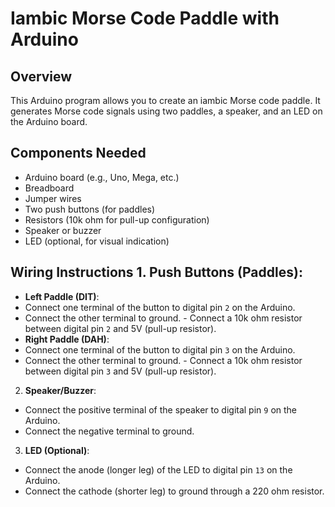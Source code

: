 # Iambic Morse Code Paddle with Arduino

## Overview
This Arduino program allows you to create an iambic Morse code paddle. It generates Morse code signals using two paddles, a speaker, and an LED on the Arduino board.

## Components Needed
- Arduino board (e.g., Uno, Mega, etc.)
- Breadboard
- Jumper wires
- Two push buttons (for paddles)
- Resistors (10k ohm for pull-up configuration)
- Speaker or buzzer
- LED (optional, for visual indication)

## Wiring Instructions 1. **Push Buttons (Paddles)**: 
- **Left Paddle (DIT)**:
 - Connect one terminal of the button to digital pin `2` on the Arduino.
 - Connect the other terminal to ground. - Connect a 10k ohm resistor between digital pin `2` and 5V (pull-up resistor).
- **Right Paddle (DAH)**:
 - Connect one terminal of the button to digital pin `3` on the Arduino.
  - Connect the other terminal to ground. - Connect a 10k ohm resistor between digital pin `3` and 5V (pull-up resistor).

2. **Speaker/Buzzer**:
 - Connect the positive terminal of the speaker to digital pin `9` on the Arduino.
 - Connect the negative terminal to ground.

3. **LED (Optional)**:
 - Connect the anode (longer leg) of the LED to digital pin `13` on the Arduino.
  - Connect the cathode (shorter leg) to ground through a 220 ohm resistor.